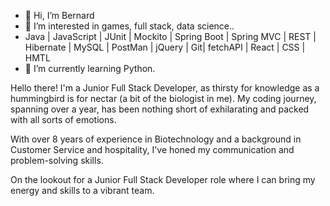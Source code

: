 - 👋 Hi, I’m Bernard
- 👀 I’m interested in games, full stack, data science..
- Java | JavaScript | JUnit | Mockito | Spring Boot | Spring MVC | REST | Hibernate | MySQL | PostMan | jQuery | Git| fetchAPI | React | CSS | HMTL
- 🌱 I’m currently learning Python.

Hello there! I'm a Junior Full Stack Developer, as thirsty for knowledge as a hummingbird is for nectar (a bit of the biologist in me). My coding journey, spanning over a year, has been nothing short of exhilarating and packed with all sorts of emotions.

With over 8 years of experience in Biotechnology and a background in Customer Service and hospitality, I've honed my communication and problem-solving skills. 

On the lookout for a Junior Full Stack Developer role where I can bring my energy and skills to a vibrant team.

<!---
Barachiell/Barachiell is a ✨ special ✨ repository because its `README.md` (this file) appears on your GitHub profile.
You can click the Preview link to take a look at your changes.
--->
